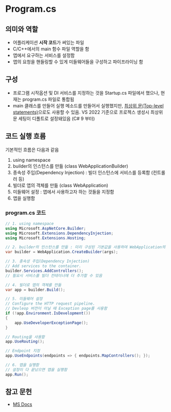 # Program.cs

## 의미와 역할
* 어플리케이션 <b>시작 코드</b>가 써있는 파일
* C/C++에서의 main 함수 파일 역할을 함
* 앱에서 요구하는 서비스를 설정함
* 앱의 요청을 핸들링할 수 있게 미들웨어들을 구성하고 파이프라이닝 함

## 구성
* 프로그램 시작옵션 및 DI 서비스를 지정하는 것을 Startup.cs 파일에서 했으나, 현재는 program.cs 파일로 통합됨
* main 클래스를 만들어 실행 메소드를 만들어서 실행했지만, [최상위 문(Top-level statements)](https://learn.microsoft.com/ko-kr/dotnet/csharp/fundamentals/program-structure/top-level-statements)으로도 사용할 수 있음. VS 2022 기준으로 프로젝스 생성시 최상위 문 세팅이 디폴트로 설정돼있음 (C# 9 부터)

## 코드 실행 흐름
기본적인 흐름은 다음과 같음
1. using namespace
2. builder의 인스턴스를 만듦 (class WebApplicationBuilder)
3. 종속성 주입(Dependency Injection) : 빌더 인스턴스에 서비스를 등록함 (컨트롤러 등)
4. 빌더로 앱의 객체를 만듦 (class WebApplication)
5. 미들웨어 설정 : 앱에서 사용하고자 하는 것들을 지정함
6. 앱을 실행함
### program.cs 코드
```C#
// 1. using namespace
using Microsoft.AspNetCore.Builder;
using Microsoft.Extensions.DependencyInjection;
using Microsoft.Extensions.Hosting;

// 2. builder의 인스턴스를 만듦 : 미리 구성된 기본값을 사용하여 WebApplication의 인스턴스 builder를 생성함
var builder = WebApplication.CreateBuilder(args);

// 3. 종속성 주입(Dependency Injection)
// Add services to the container. 
builder.Services.AddControllers();
// 필요시 서비스를 빌더 컨테이너에 더 추가할 수 있음

// 4. 빌더로 앱의 객체를 만듦
var app = builder.Build();

// 5. 미들웨어 설정
// Configure the HTTP request pipeline.
// Devleop 버전이 아닐 때 Exception page를 사용함
if (!app.Environment.IsDevelopment())
{
    app.UseDeveloperExceptionPage();
}

// Routing을 사용함
app.UseRouting();

// Endpoint 지정
app.UseEndpoints(endpoints => { endpoints.MapControllers(); });

// 6. 앱을 실행함
// 설정이 다 끝났으면 앱을 실행함
app.Run();
```

## 참고 문헌
* [MS Docs](https://learn.microsoft.com/ko-kr/aspnet/core/fundamentals/?view=aspnetcore-7.0&tabs=windows)